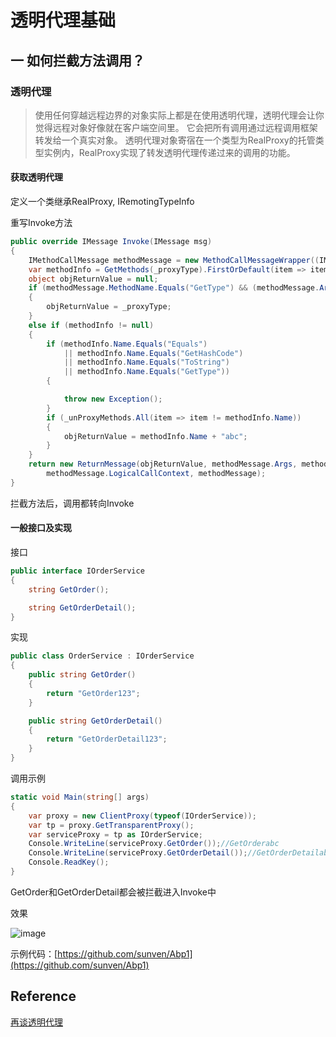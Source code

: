 # 透明代理基础

## 一 如何拦截方法调用？

### 透明代理

> 使用任何穿越远程边界的对象实际上都是在使用透明代理，透明代理会让你觉得远程对象好像就在客户端空间里。
它会把所有调用通过远程调用框架转发给一个真实对象。
透明代理对象寄宿在一个类型为RealProxy的托管类型实例内，RealProxy实现了转发透明代理传递过来的调用的功能。

#### 获取透明代理

定义一个类继承RealProxy, IRemotingTypeInfo

重写Invoke方法

```csharp
public override IMessage Invoke(IMessage msg)
{
    IMethodCallMessage methodMessage = new MethodCallMessageWrapper((IMethodCallMessage)msg);
    var methodInfo = GetMethods(_proxyType).FirstOrDefault(item => item.ToString() == methodMessage.MethodBase.ToString());
    object objReturnValue = null;
    if (methodMessage.MethodName.Equals("GetType") && (methodMessage.ArgCount == 0))
    {
        objReturnValue = _proxyType;
    }
    else if (methodInfo != null)
    {
        if (methodInfo.Name.Equals("Equals")
            || methodInfo.Name.Equals("GetHashCode")
            || methodInfo.Name.Equals("ToString")
            || methodInfo.Name.Equals("GetType"))
        {

            throw new Exception();
        }
        if (_unProxyMethods.All(item => item != methodInfo.Name))
        {
            objReturnValue = methodInfo.Name + "abc";
        }
    }
    return new ReturnMessage(objReturnValue, methodMessage.Args, methodMessage.ArgCount,
        methodMessage.LogicalCallContext, methodMessage);
}
```

拦截方法后，调用都转向Invoke

#### 一般接口及实现

接口

```csharp
public interface IOrderService
{
    string GetOrder();

    string GetOrderDetail();
}
```

实现

```csharp
public class OrderService : IOrderService
{
    public string GetOrder()
    {
        return "GetOrder123";
    }

    public string GetOrderDetail()
    {
        return "GetOrderDetail123";
    }
}
```

调用示例

```csharp
static void Main(string[] args)
{
    var proxy = new ClientProxy(typeof(IOrderService));
    var tp = proxy.GetTransparentProxy();
    var serviceProxy = tp as IOrderService;
    Console.WriteLine(serviceProxy.GetOrder());//GetOrderabc
    Console.WriteLine(serviceProxy.GetOrderDetail());//GetOrderDetailabc
    Console.ReadKey();
}
```

GetOrder和GetOrderDetail都会被拦截进入Invoke中

效果

![image](http://7xk2dp.com1.z0.glb.clouddn.com/TransparentProxyDemo01201712291538239480.png)

示例代码：[https://github.com/sunven/Abp1](https://github.com/sunven/Abp1)

## Reference

[再谈透明代理](http://blog.csdn.net/gentle_wolf/article/details/6456678)